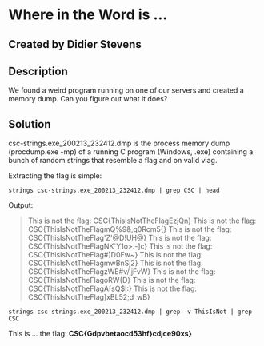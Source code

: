 # Where in the Word is …

##  Created by Didier Stevens

## Description
We found a weird program running on one of our servers and created a memory dump. Can you figure out what it does?

## Solution
csc-strings.exe_200213_232412.dmp is the process memory dump (procdump.exe -mp) of a running C program (Windows, .exe) containing a bunch of random strings that resemble a flag and on valid vlag.

Extracting the flag is simple:

    strings csc-strings.exe_200213_232412.dmp | grep CSC | head
Output:

> This is not the flag: CSC{ThisIsNotTheFlagEzjQn} This is not the
> flag: CSC{ThisIsNotTheFlagmQ%9&,q0Rcm5{} This is not the flag:
> CSC{ThisIsNotTheFlag'Z'@D!UH@} This is not the flag:
> CSC{ThisIsNotTheFlagNK`Y1o>.-]c} This is not the flag:
> CSC{ThisIsNotTheFlag#)D0Fw~} This is not the flag:
> CSC{ThisIsNotTheFlagmwBnSj2} This is not the flag:
> CSC{ThisIsNotTheFlagzWE#v/,jFvW} This is not the flag:
> CSC{ThisIsNotTheFlagoRW{D} This is not the flag:
> CSC{ThisIsNotTheFlagA[sQ$I\:} This is not the flag:
> CSC{ThisIsNotTheFlag]xBL52;d_wB}

    strings csc-strings.exe_200213_232412.dmp | grep -v ThisIsNot | grep CSC

This is ... the flag: **CSC{Gdpvbetaocd53hf}cdjce90xs}**



